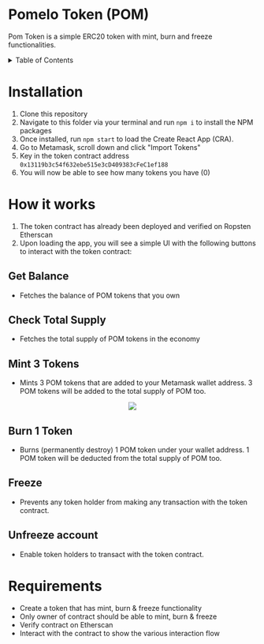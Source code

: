 # Pomelo Token (POM)

Pom Token is a simple ERC20 token with mint, burn and freeze functionalities.

<!-- TABLE OF CONTENTS -->
<details>
  <summary>Table of Contents</summary>
  <ol>
    <li>
      <a href="#installation">Installation</a>
    </li>
    <li>
      <a href="#usage--features">Usage / Features</a>
    </li>
    <li>
      <a href="#built-with">Built With</a>
    </li>
    <li>
      <a href="#getting-started">Getting Started</a>
    </li>
    <li><a href="#contact">Contact</a></li>
  </ol>
</details>


# Installation

1. Clone this repository
2. Navigate to this folder via your terminal and run ```npm i``` to install the NPM packages
3. Once installed, run `npm start` to load the Create React App (CRA).
4. Go to Metamask, scroll down and click "Import Tokens"
5. Key in the token contract address ```0x13119b3c54f632ebe515e3cD409383cFeC1ef188```
6. You will now be able to see how many tokens you have (0)

#  How it works

1. The token contract has already been deployed and verified on Ropsten Etherscan
2. Upon loading the app, you will see a simple UI with the following buttons to interact with the token contract:

## Get Balance
- Fetches the balance of POM tokens that you own

## Check Total Supply
- Fetches the total supply of POM tokens in the economy

## Mint 3 Tokens
- Mints 3 POM tokens that are added to your Metamask wallet address. 3 POM tokens will be added to the total supply of POM too.

<div align="center">
  <img src="https://user-images.githubusercontent.com/90031266/168688327-c2692c89-0216-4ad8-be9a-8c718dde0f03.gif" />
</div>

## Burn 1 Token
- Burns (permanently destroy) 1 POM token under your wallet address. 1 POM token will be deducted from the total supply of POM too.

## Freeze
- Prevents any token holder from making any transaction with the token contract.

## Unfreeze account
- Enable token holders to transact with the token contract.

# Requirements
- Create a token that has mint, burn & freeze functionality
- Only owner of contract should be able to mint, burn & freeze
- Verify contract on Etherscan
- Interact with the contract to show the various interaction flow
